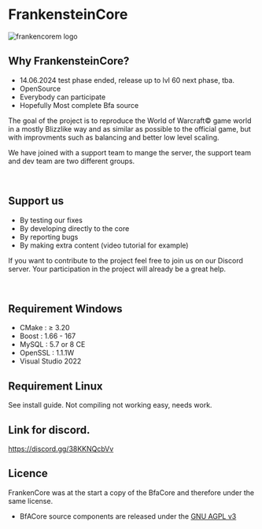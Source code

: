 # FrankensteinCore 

![frankencorem logo](https://github.com/11011010/BFA-Frankenstein-Core/assets/69040574/18f377f8-f910-4486-8d6b-d6e0fd8b4631)


## Why FrankensteinCore?
* 14.06.2024 test phase ended, release up to lvl 60 next phase, tba.
* OpenSource
* Everybody can participate
* Hopefully Most complete Bfa source

The goal of the project is to reproduce the World of Warcraft© game world in a mostly Blizzlike way and as similar as possible to the official game,
but with improvments such as balancing and better low level scaling.

We have joined with a support team to mange the server, the support team and dev team are two different groups.


<br>

## Support us

* By testing our fixes 
* By developing directly to the core
* By reporting bugs 
* By making extra content (video tutorial for example)

If you want to contribute to the project feel free to join us on our Discord server. Your participation in the project will already be a great help. 

<br>

## Requirement Windows 
* CMake : ≥ 3.20
* Boost : 1.66 - 167
* MySQL : 5.7 or 8 CE
* OpenSSL : 1.1.1W
* Visual Studio 2022

## Requirement Linux
See install guide. Not compiling not working easy, needs work.
<br>

## Link for discord.

https://discord.gg/38KKNQcbVv

## Licence 
FrankenCore was at the start a copy of the BfaCore and therefore under the same license.
* BfACore source components are released under the [GNU AGPL v3](https://github.com/Boralus-Project/BfaCore-Reforged/blob/main/LICENSE)
<br>
<br>


